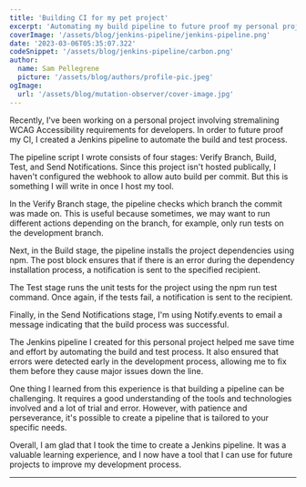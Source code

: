 ```yaml
---
title: 'Building CI for my pet project'
excerpt: 'Automating my build pipeline to future proof my personal project.'
coverImage: '/assets/blog/jenkins-pipeline/jenkins-pipeline.png'
date: '2023-03-06T05:35:07.322'
codeSnippet: '/assets/blog/jenkins-pipeline/carbon.png'
author:
  name: Sam Pellegrene
  picture: '/assets/blog/authors/profile-pic.jpeg'
ogImage:
  url: '/assets/blog/mutation-observer/cover-image.jpg'
---
```


Recently, I've been working on a personal project involving stremalining WCAG Accessibility requirements for developers. In order to future proof my CI, I created a Jenkins pipeline to automate the build and test process.

The pipeline script I wrote consists of four stages: Verify Branch, Build, Test, and Send Notifications. Since this project isn't hosted publically, I haven't configured the webhook to allow auto build per commit. But this is something I will write in once I host my tool.

In the Verify Branch stage, the pipeline checks which branch the commit was made on. This is useful because sometimes, we may want to run different actions depending on the branch, for example, only run tests on the development branch.

Next, in the Build stage, the pipeline installs the project dependencies using npm. The post block ensures that if there is an error during the dependency installation process, a notification is sent to the specified recipient.

The Test stage runs the unit tests for the project using the npm run test command. Once again, if the tests fail, a notification is sent to the recipient.

Finally, in the Send Notifications stage, I'm using Notify.events to email a message indicating that the build process was successful.

The Jenkins pipeline I created for this personal project helped me save time and effort by automating the build and test process. It also ensured that errors were detected early in the development process, allowing me to fix them before they cause major issues down the line.

One thing I learned from this experience is that building a pipeline can be challenging. It requires a good understanding of the tools and technologies involved and a lot of trial and error. However, with patience and perseverance, it's possible to create a pipeline that is tailored to your specific needs.

Overall, I am glad that I took the time to create a Jenkins pipeline. It was a valuable learning experience, and I now have a tool that I can use for future projects to improve my development process.

---